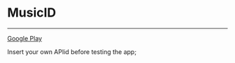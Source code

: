 # MusicID
-----------------------------------------------------
[Google Play](https://play.google.com/store/apps/details?id=io.github.manishsgaikwad.musicid&rdid=io.github.manishsgaikwad.musicid)


Insert your own APIid before testing the app;


